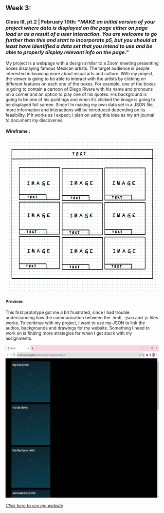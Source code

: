 ## Week 3:

### Class III, pt.2 | February 10th: _"MAKE an initial version of your project where data is displayed on the page either on page load or as a result of a user interaction. You are welcome to go further than this and start to incorporate p5, but you should at least have identified a data set that you intend to use and be able to properly display relevant info on the page."_

My project is a webpage with a design similar to a Zoom meeting presenting boxes displaying famous Mexican artists. The target audience is people interested in knowing more about visual arts and culture. With my project, the viewer is going to be able to interact with the artists by clicking on different features on each one of the boxes. For example, one of the boxes is going to contain a cartoon of Diego Rivera with his name and pronouns on a corner and an option to play one of his quotes. His background is going to be one of his paintings and when it’s clicked the image is going to be displayed full screen. Since I’m making my own data set in a JSON file, more information and interactions will be introduced depending on its feasibility. If it works as I expect, I plan on using this idea as my art journal to document my discoveries.

#### Wireframe :

<img src="wireframe.png" height ="500" />

#### Preview: 

This first prototype got me a bit frustrated, since I had trouble understanding how the communication between the .hmtl, -json and .js files works. To continue with my project, I want to use my JSON to link the audios, backgrounds and drawings for my website. Something I need to work on is finding more strategies for when I get stuck with my assignments. 

<img src="screenshot.png" height ="500" />

[_Click here to see my website_](https://andresugartechea.github.io/ConnectionsLab/homework/week3/Project_1/)
